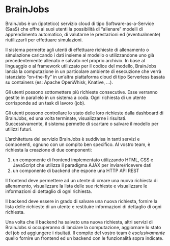 # BrainJobs

BrainJobs è un (ipotetico) servizio cloud di tipo Software-as-a-Service (SaaS) che offre ai suoi utenti la possibilità di “allenare” modelli di apprendimento automatico, di valutarne le prestazioni ed (eventualmente) riutilizzarli per effettuare simulazioni.

Il sistema permette agli utenti di effettuare richieste di allenamento o simulazione caricando i dati insieme al modello o utilizzandone uno già precedentemente allenato e salvato nel proprio archivio. In base al linguaggio o al framework utilizzato per il codice del modello, BrainJobs lancia la computazione in un particolare ambiente di esecuzione che verrà istanziato “on-the-fly” in un’altra piattaforma cloud di tipo Serverless basata su containers (es: Apache OpenWhisk, Knative, ...).

Gli utenti possono sottomettere più richieste consecutive. Esse verranno gestite in parallelo in un sistema a coda. Ogni richiesta di un utente corrisponde ad un task di lavoro (job).

Gli utenti possono controllare lo stato delle loro richieste dalla dashboard di BrainJobs, ed una volta terminate, visualizzarne i risultati. Successivamente, il sistema permette di scartare o salvare il modello per utilizzi futuri.

L’architettura del servizio BrainJobs è suddivisa in tanti servizi e componenti, ognuno con un compito ben specifico. Al vostro team, è richiesta la creazione di due componenti:

1. un componente di frontend implementato utilizzando HTML, CSS e JavaScript che utilizza il paradigma AJAX per inviare/ricevere dati
2. un componente di backend che espone una HTTP API REST

Il frontend deve permettere ad un utente di creare una nuova richiesta di allenamento, visualizzare la lista delle sue richieste e visualizzare le informazioni di dettaglio di ogni richiesta.

Il backend deve essere in grado di salvare una nuova richiesta, fornire la lista delle richieste di un utente e restituire informazioni di dettaglio di ogni richiesta.

Una volta che il backend ha salvato una nuova richiesta, altri servizi di BrainJobs si occuperanno di lanciare la computazione, aggiornare lo stato del job ed aggiungere i risultati. Il compito del vostro team è *esclusivamente* quello fornire un frontend ed un backend con le funzionalità sopra indicate.
